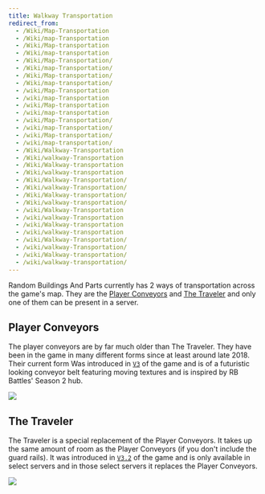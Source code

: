 ```yaml
---
title: Walkway Transportation
redirect_from:
  - /Wiki/Map-Transportation
  - /Wiki/map-Transportation
  - /Wiki/Map-transportation
  - /Wiki/map-transportation
  - /Wiki/Map-Transportation/
  - /Wiki/map-Transportation/
  - /Wiki/Map-transportation/
  - /Wiki/map-transportation/
  - /wiki/Map-Transportation
  - /wiki/map-Transportation
  - /wiki/Map-transportation
  - /wiki/map-transportation
  - /wiki/Map-Transportation/
  - /wiki/map-Transportation/
  - /wiki/Map-transportation/
  - /wiki/map-transportation/
  - /Wiki/Walkway-Transportation
  - /Wiki/walkway-Transportation
  - /Wiki/Walkway-transportation
  - /Wiki/walkway-transportation
  - /Wiki/Walkway-Transportation/
  - /Wiki/walkway-Transportation/
  - /Wiki/Walkway-transportation/
  - /Wiki/walkway-transportation/
  - /wiki/Walkway-Transportation
  - /wiki/walkway-Transportation
  - /wiki/Walkway-transportation
  - /wiki/walkway-transportation
  - /wiki/Walkway-Transportation/
  - /wiki/walkway-Transportation/
  - /wiki/Walkway-transportation/
  - /wiki/walkway-transportation/
---
```


Random Buildings And Parts currently has 2 ways of transportation across the game's map. They are the [Player Conveyors](/RBAP-Wiki/Wiki/Map-Transportation#player-conveyors) and [The Traveler](/RBAP-Wiki/Wiki/Map-Transportation#the-traveler) and only one of them can be present in a server.

## Player Conveyors

The player conveyors are by far much older than The Traveler. They have been in the game in many different forms since at least around late 2018. Their current form Was introduced in [`V3`](/RBAP-Wiki/Wiki/Value-Types#rbap-version) of the game and is of a futuristic looking conveyor belt featuring moving textures and is inspired by RB Battles' Season 2 hub.

![](/RBAP-Wiki/Assets/Images/Walkway-Transportation-Images/Player%20Conveyors.png)

## The Traveler

The Traveler is a special replacement of the Player Conveyors. It takes up the same amount of room as the Player Conveyors (if you don't include the guard rails). It was introduced in [`V3.2`](/RBAP-Wiki/Wiki/Value-Types#rbap-version) of the game and is only available in select servers and in those select servers it replaces the Player Conveyors.

![](/RBAP-Wiki/Assets/Images/Walkway-Transportation-Images/The%20Traveler.png)